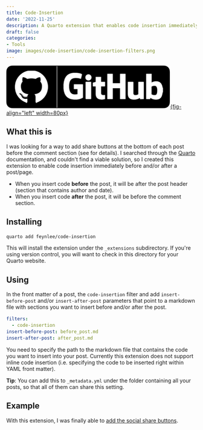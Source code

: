 ```yaml
---
title: Code-Insertion
date: '2022-11-25'
description: A Quarto extension that enables code insertion immediately before and/or after a post/page.
draft: false
categories:
- Tools
image: images/code-insertion/code-insertion-filters.png
---
```


[![](../images/icons/github-logo.png){fig-align="left" width=80px}](https://github.com/feynlee/code-insertion)

## What this is

I was looking for a way to add share buttons at the bottom of each post before the comment section (see  for details).
I searched through the [Quarto](https://quarto.org) documentation, and couldn't find a viable solution, so I created this extension to enable code insertion immediately before and/or after a post/page.

- When you insert code **before** the post, it will be after the post header (section that contains author and date).
- When you insert code **after** the post, it will be before the comment section.


## Installing

```bash
quarto add feynlee/code-insertion
```

This will install the extension under the `_extensions` subdirectory.
If you're using version control, you will want to check in this directory for your Quarto website.

## Using

In the front matter of a post, the `code-insertion` filter and add `insert-before-post` and/or `insert-after-post` parameters that point to a markdown file with sections you want to insert before and/or after the post.

```yml
filters:
  - code-insertion
insert-before-post: before_post.md
insert-after-post: after_post.md
```

You need to specify the path to the markdown file that contains the code you want to insert into your post.
Currently this extension does not support inline code insertion (i.e. specifying the code to be inserted right within YAML front matter).

**Tip**: You can add this to `_metadata.yml` under the folder containing all your posts, so that all of them can share this setting.

## Example

With this extension, I was finally able to [add the social share buttons](https://feynlee.github.io/curiosity-notes/posts/2022-11-24-10_tips_for_configuring_a_quarto_website.html#add-social-share-buttons).
